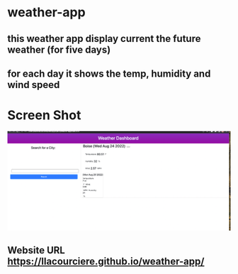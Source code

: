 # weather-app

## this weather app display current the future weather (for five days)
## for each day it shows the temp, humidity and wind speed

# Screen Shot
![Screen shot of weather app with city search completed](./assets/Screen%20Shot%202022-08-24%20at%2010.15.13%20PM.png)

## Website URL https://llacourciere.github.io/weather-app/